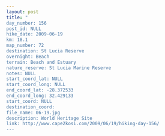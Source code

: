 ```yaml
---
layout: post
title: "
day_number: 156
post_id: NULL
hike_date: 2009-06-19
km: 18.1
map_number: 72
destination: St Lucia Reserve
overnight: Beach
terrain: Beach and Estuary
nature_reserve: St Lucia Marine Reserve
notes: NULL
start_coord_lat: NULL
start_coord_long: NULL
end_coord_lat: -28.372533
end_coord_long: 32.429133
start_coord: NULL
destination_coord: 
file_name: 06-19.jpg
description: World Heritage Site
link: http://www.cape2kosi.com/2009/06/19/hiking-day-156/
---
```

